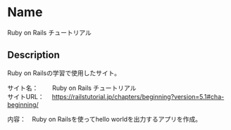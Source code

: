 Name
====
Ruby on Rails チュートリアル


## Description
Ruby on Railsの学習で使用したサイト。<br>

サイト名：　 　Ruby on Rails チュートリアル</br>
サイトURL： 　https://railstutorial.jp/chapters/beginning?version=5.1#cha-beginning/</br>

内容：　Ruby on Railsを使ってhello worldを出力するアプリを作成。

